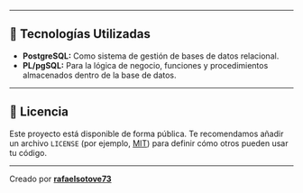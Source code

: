
---

## 🔧 Tecnologías Utilizadas

*   **PostgreSQL:** Como sistema de gestión de bases de datos relacional.
*   **PL/pgSQL:** Para la lógica de negocio, funciones y procedimientos almacenados dentro de la base de datos.

---

## 📜 Licencia

Este proyecto está disponible de forma pública. Te recomendamos añadir un archivo `LICENSE` (por ejemplo, [MIT](https://opensource.org/licenses/MIT)) para definir cómo otros pueden usar tu código.

---
Creado por **[rafaelsotove73](https://github.com/rafaelsotove73)**
